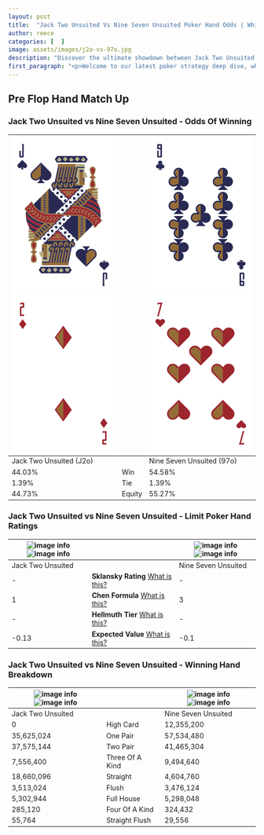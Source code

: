 ```yaml
---
layout: post
title:  "Jack Two Unsuited Vs Nine Seven Unsuited Poker Hand Odds | Which Is The Better Hand In Poker? A Complete Guide"
author: reece
categories: [  ]
image: assets/images/j2o-vs-97o.jpg
description: "Discover the ultimate showdown between Jack Two Unsuited and Nine Seven Unsuited in poker! Uncover the odds, strategies, and scenarios where one hand triumphs over the other. Get ready to up your poker game with this thrilling analysis."
first_paragraph: "<p>Welcome to our latest poker strategy deep dive, where we're pitting two distinct hands against each other in a high-stakes showdown: Jack Two Unsuited vs Nine Seven Unsuited.</p><p>In the dynamic world of poker, every decision counts, and knowing which hand holds the upper hand is key to your success at the table.</p><p>In this article, we'll dissect these two hands, explore the scenarios where one dominates the other, and equip you with the knowledge to make strategic choices that can tip the odds in your favor.</p><p>Get ready to unravel the intriguing dynamics of these poker hands and elevate your game to new heights.</p>"
---
```




[comment]: # (sp0)

## Pre Flop Hand Match Up

<div class="table hand-ratings" markdown="1"> 



### Jack Two Unsuited vs Nine Seven Unsuited - Odds Of Winning


    
| ![image info](assets/images/hand1/j.png) ![image info](assets/images/hand1/2o.png) |  | ![image info](assets/images/hand2/9.png) ![image info](assets/images/hand2/7o.png) |
| -------- | -------- | -------- |
| Jack Two Unsuited (J2o) |  | Nine Seven Unsuited (97o) |
| 44.03% | Win | 54.58% |
| 1.39% | Tie | 1.39% |
| 44.73% | Equity | 55.27% |




[comment]: # (sp1)



### Jack Two Unsuited vs Nine Seven Unsuited - Limit Poker Hand Ratings


    
| ![image info](https://www.riverpairs.com/assets/images/hand1/j.png) ![image info](https://www.riverpairs.com/assets/images/hand1/2o.png) |  | ![image info](https://www.riverpairs.com/assets/images/hand2/9.png) ![image info](https://www.riverpairs.com/assets/images/hand2/7o.png) |
| -------- | -------- | -------- |
| Jack Two Unsuited |  | Nine Seven Unsuited |
| - | **Sklansky Rating** [What is this?](/sklansky-rating-explained) | - |
| 1 | **Chen Formula** [What is this?](/chen-formula-explained) | 3 |
| - | **Hellmuth Tier** [What is this?](/Hellmuth-tier-explained) | - |
| -0.13 | **Expected Value** [What is this?](/expected-value-explained) | -0.1 |




[comment]: # (sp2)



### Jack Two Unsuited vs Nine Seven Unsuited - Winning Hand Breakdown


    
| ![image info](https://www.riverpairs.com/assets/images/hand1/j.png) ![image info](https://www.riverpairs.com/assets/images/hand1/2o.png) |  | ![image info](https://www.riverpairs.com/assets/images/hand2/9.png) ![image info](https://www.riverpairs.com/assets/images/hand2/7o.png) |
| -------- | -------- | -------- |
| Jack Two Unsuited |  | Nine Seven Unsuited |
| 0 | High Card | 12,355,200 |
| 35,625,024 | One Pair | 57,534,480 |
| 37,575,144 | Two Pair | 41,465,304 |
| 7,556,400 | Three Of A Kind | 9,494,640 |
| 18,660,096 | Straight | 4,604,760 |
| 3,513,024 | Flush | 3,476,124 |
| 5,302,944 | Full House | 5,298,048 |
| 285,120 | Four Of A Kind | 324,432 |
| 55,764 | Straight Flush | 29,556 |




[comment]: # (sp3)



</div>

[comment]: # (sp4)



[comment]: # (sp5)

